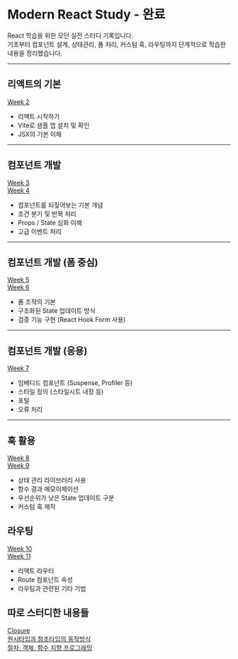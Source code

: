 # Modern React Study - 완료

React 학습을 위한 모던 실전 스터디 기록입니다.  
기초부터 컴포넌트 설계, 상태관리, 폼 처리, 커스텀 훅, 라우팅까지 단계적으로 학습한 내용을 정리했습니다.

---

## 리액트의 기본
[Week 2](https://general-biplane-e1e.notion.site/Week-2-1b3d858c2baa8078811bf7d894702db0?source=copy_link)

- 리액트 시작하기
- Vite로 샘플 앱 설치 및 확인
- JSX의 기본 이해

---

## 컴포넌트 개발
[Week 3](https://general-biplane-e1e.notion.site/Week-3-1bad858c2baa80c2ac11cfb25b878fcc?source=copy_link)
</br>
[Week 4](https://general-biplane-e1e.notion.site/Week-4-1bdd858c2baa80c0ba1ed5d086b4690d?source=copy_link)

- 컴포넌트를 되짚어보는 기본 개념
- 조건 분기 및 반복 처리
- Props / State 심화 이해
- 고급 이벤트 처리

---

## 컴포넌트 개발 (폼 중심)
[Week 5](https://general-biplane-e1e.notion.site/Week-5-1c7d858c2baa8049aa25fd20836532eb?source=copy_link)
</br>
[Week 6](https://general-biplane-e1e.notion.site/Week-6-1c7d858c2baa80279b3af81c128f8a79?source=copy_link)

- 폼 조작의 기본
- 구조화된 State 업데이트 방식
- 검증 기능 구현 (React Hook Form 사용)

---

## 컴포넌트 개발 (응용)
[Week 7](https://general-biplane-e1e.notion.site/Week-7-1e5d858c2baa804f9825dd92e796044c?source=copy_link)

- 임베디드 컴포넌트 (Suspense, Profiler 등)
- 스타일 정의 (스타일시트 내장 등)
- 포털
- 오류 처리

---

## 훅 활용
[Week 8](https://general-biplane-e1e.notion.site/Week-8-1f2d858c2baa80ca9a13dce66d3dff49?source=copy_link)
</br>
[Week 9](https://general-biplane-e1e.notion.site/Week-9-200d858c2baa806ebfe7e4e8c779b7de?source=copy_link)

- 상태 관리 라이브러리 사용
- 함수 결과 메모이제이션
- 우선순위가 낮은 State 업데이트 구분
- 커스텀 훅 제작

## 라우팅
[Week 10](https://general-biplane-e1e.notion.site/Week-10-216d858c2baa80f582ebcfaae3bcc90c?source=copy_link)
</br>
[Week 11](https://general-biplane-e1e.notion.site/Week-11-218d858c2baa8025ad62e2c94549294a?source=copy_link)

- 리액트 라우터
- Route 컴포넌트 속성
- 라우팅과 관련된 기타 기법

## 따로 스터디한 내용들
[Closure](https://general-biplane-e1e.notion.site/Closure-1c2d858c2baa803dba39d6ad332587e1?source=copy_link)
</br>
[원시타입과 참조타입의 동작방식](https://general-biplane-e1e.notion.site/Week-11-218d858c2baa8025ad62e2c94549294a?source=copy_link)
</br>
[절차, 객체, 함수 지향 프로그래밍](https://general-biplane-e1e.notion.site/1c2d858c2baa804087a0ce28a8557374?source=copy_link)
